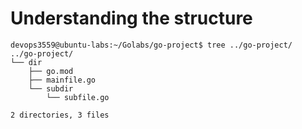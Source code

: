 # Understanding the structure
```
devops3559@ubuntu-labs:~/Golabs/go-project$ tree ../go-project/
../go-project/
└── dir
    ├── go.mod
    ├── mainfile.go
    └── subdir
        └── subfile.go

2 directories, 3 files
```

